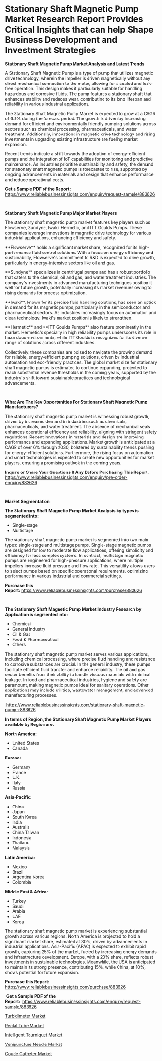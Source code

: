 <p><h1>Stationary Shaft Magnetic Pump Market Research Report Provides Critical Insights that can help Shape Business Development and Investment Strategies</h1></p><p><strong>Stationary Shaft Magnetic Pump Market Analysis and Latest Trends</strong></p>
<p><p>A Stationary Shaft Magnetic Pump is a type of pump that utilizes magnetic drive technology, wherein the impeller is driven magnetically without any direct mechanical connection to the motor, allowing for a sealed and leak-free operation. This design makes it particularly suitable for handling hazardous and corrosive fluids. The pump features a stationary shaft that enhances stability and reduces wear, contributing to its long lifespan and reliability in various industrial applications.</p><p>The Stationary Shaft Magnetic Pump Market is expected to grow at a CAGR of 6.9% during the forecast period. The growth is driven by increasing demand for efficient and environmentally friendly pumping solutions across sectors such as chemical processing, pharmaceuticals, and water treatment. Additionally, innovations in magnetic drive technology and rising investments in upgrading existing infrastructure are fueling market expansion. </p><p>Recent trends indicate a shift towards the adoption of energy-efficient pumps and the integration of IoT capabilities for monitoring and predictive maintenance. As industries prioritize sustainability and safety, the demand for stationary shaft magnetic pumps is forecasted to rise, supported by ongoing advancements in materials and design that enhance performance and reduce operational costs.</p></p>
<p><strong>Get a Sample PDF of the Report:&nbsp;</strong> <a href="https://www.reliablebusinessinsights.com/enquiry/request-sample/883626?utm_campaign=3347&utm_medium=2&utm_source=Github&utm_content=ia&utm_term=11042025&utm_id=stationary-shaft-magnetic-pump">https://www.reliablebusinessinsights.com/enquiry/request-sample/883626</a></p>
<p>&nbsp;</p>
<p><strong>Stationary Shaft Magnetic Pump Major Market Players</strong></p>
<p><p>The stationary shaft magnetic pump market features key players such as Flowserve, Sundyne, Iwaki, Hermetic, and ITT Goulds Pumps. These companies leverage innovations in magnetic drive technology for various industrial applications, enhancing efficiency and safety.</p><p>**Flowserve** holds a significant market share, recognized for its high-performance fluid control solutions. With a focus on energy efficiency and sustainability, Flowserve's commitment to R&D is expected to drive growth, particularly in energy-intensive sectors like oil and gas.</p><p>**Sundyne** specializes in centrifugal pumps and has a robust portfolio that caters to the chemical, oil and gas, and water treatment industries. The company's investments in advanced manufacturing techniques position it well for future growth, potentially increasing its market revenues owing to rising demands for process optimization.</p><p>**Iwaki**, known for its precise fluid handling solutions, has seen an uptick in demand for its magnetic pumps, particularly in the semiconductor and pharmaceutical sectors. As industries increasingly focus on automation and clean technology, Iwaki's market position is likely to strengthen.</p><p>**Hermetic** and **ITT Goulds Pumps** also feature prominently in the market. Hermetic's specialty in high reliability pumps underscores its role in hazardous environments, while ITT Goulds is recognized for its diverse range of solutions across different industries.</p><p>Collectively, these companies are poised to navigate the growing demand for reliable, energy-efficient pumping solutions, driven by industrial automation and eco-friendly practices. The global market size for stationary shaft magnetic pumps is estimated to continue expanding, projected to reach substantial revenue thresholds in the coming years, supported by the industry's shift toward sustainable practices and technological advancements.</p></p>
<p>&nbsp;</p>
<p><strong>What Are The Key Opportunities For Stationary Shaft Magnetic Pump Manufacturers?</strong></p>
<p><p>The stationary shaft magnetic pump market is witnessing robust growth, driven by increased demand in industries such as chemicals, pharmaceuticals, and water treatment. The absence of mechanical seals enhances operational efficiency and reliability, aligning with stringent safety regulations. Recent innovations in materials and design are improving performance and expanding applications. Market growth is anticipated at a CAGR of over 6% through 2030, bolstered by sustainability trends pushing for energy-efficient solutions. Furthermore, the rising focus on automation and smart technologies is expected to create new opportunities for market players, ensuring a promising outlook in the coming years.</p></p>
<p><strong>Inquire or Share Your Questions If Any Before Purchasing This Report:</strong> <a href="https://www.reliablebusinessinsights.com/enquiry/pre-order-enquiry/883626?utm_campaign=3347&utm_medium=2&utm_source=Github&utm_content=ia&utm_term=11042025&utm_id=stationary-shaft-magnetic-pump">https://www.reliablebusinessinsights.com/enquiry/pre-order-enquiry/883626</a></p>
<p>&nbsp;</p>
<p><strong>Market Segmentation</strong></p>
<p><strong>The Stationary Shaft Magnetic Pump Market Analysis by types is segmented into:</strong></p>
<p><ul><li>Single-stage</li><li>Multistage</li></ul></p>
<p><p>The stationary shaft magnetic pump market is segmented into two main types: single-stage and multistage pumps. Single-stage magnetic pumps are designed for low to moderate flow applications, offering simplicity and efficiency for less complex systems. In contrast, multistage magnetic pumps are engineered for high-pressure applications, where multiple impellers increase fluid pressure and flow rate. This versatility allows users to select pumps based on specific operational requirements, optimizing performance in various industrial and commercial settings.</p></p>
<p><strong>Purchase this Report:&nbsp;</strong><a href="https://www.reliablebusinessinsights.com/purchase/883626?utm_campaign=3347&utm_medium=2&utm_source=Github&utm_content=ia&utm_term=11042025&utm_id=stationary-shaft-magnetic-pump">https://www.reliablebusinessinsights.com/purchase/883626</a></p>
<p>&nbsp;</p>
<p><strong>The Stationary Shaft Magnetic Pump Market Industry Research by Application is segmented into:</strong></p>
<p><ul><li>Chemical</li><li>General Industry</li><li>Oil & Gas</li><li>Food & Pharmaceutical</li><li>Others</li></ul></p>
<p><p>The stationary shaft magnetic pump market serves various applications, including chemical processing, where precise fluid handling and resistance to corrosive substances are crucial. In the general industry, these pumps facilitate efficient fluid transfer and enhance reliability. The oil and gas sector benefits from their ability to handle viscous materials with minimal leakage. In food and pharmaceutical industries, hygiene and safety are paramount, making magnetic pumps ideal for sanitary operations. Other applications may include utilities, wastewater management, and advanced manufacturing processes.</p></p>
<p><a href="https://www.reliablebusinessinsights.com/stationary-shaft-magnetic-pump-r883626?utm_campaign=3347&utm_medium=2&utm_source=Github&utm_content=ia&utm_term=11042025&utm_id=stationary-shaft-magnetic-pump">&nbsp;https://www.reliablebusinessinsights.com/stationary-shaft-magnetic-pump-r883626</a></p>
<p><strong>In terms of Region, the Stationary Shaft Magnetic Pump Market Players available by Region are:</strong></p>
<p>
    <p> <strong> North America: </strong>
        <ul>
            <li>United States</li>
            <li>Canada</li>
        </ul>
        </p> 
    <p> <strong> Europe: </strong>
        <ul>
            <li>Germany</li>
            <li>France</li>
            <li>U.K.</li>
            <li>Italy</li>
            <li>Russia</li>
        </ul>
        </p> 
    <p> <strong> Asia-Pacific: </strong>
        <ul>
            <li>China</li>
            <li>Japan</li>
            <li>South Korea</li>
            <li>India</li>
            <li>Australia</li>
            <li>China Taiwan</li>
            <li>Indonesia</li>
            <li>Thailand</li>
            <li>Malaysia</li>
        </ul>
        </p> 
    <p> <strong> Latin America: </strong>
        <ul>
            <li>Mexico</li>
            <li>Brazil</li>
            <li>Argentina Korea</li>
            <li>Colombia</li>
        </ul>
        </p> 
    <p> <strong> Middle East & Africa: </strong>
        <ul>
            <li>Turkey</li>
            <li>Saudi</li>
            <li>Arabia</li>
            <li>UAE</li>
            <li>Korea</li>
        </ul>
    </p>
    </p>
<p><p>The stationary shaft magnetic pump market is experiencing substantial growth across various regions. North America is projected to hold a significant market share, estimated at 30%, driven by advancements in industrial applications. Asia-Pacific (APAC) is expected to exhibit rapid growth, capturing 25% of the market, fueled by increasing energy demands and infrastructure development. Europe, with a 20% share, reflects robust investments in sustainable technologies. Meanwhile, the USA is anticipated to maintain its strong presence, contributing 15%, while China, at 10%, shows potential for future expansion.</p></p>
<p><strong>Purchase this Report: </strong><a href="https://www.reliablebusinessinsights.com/purchase/883626?utm_campaign=3347&utm_medium=2&utm_source=Github&utm_content=ia&utm_term=11042025&utm_id=stationary-shaft-magnetic-pump">https://www.reliablebusinessinsights.com/purchase/883626</a></p>
<p>&nbsp;<strong>Get a Sample PDF of the Report:&nbsp;&nbsp;</strong><a href="https://www.reliablebusinessinsights.com/enquiry/request-sample/883626?utm_campaign=3347&utm_medium=2&utm_source=Github&utm_content=ia&utm_term=11042025&utm_id=stationary-shaft-magnetic-pump">https://www.reliablebusinessinsights.com/enquiry/request-sample/883626</a></p>
<p><strong></strong></p>
<p><p><a href="https://github.com/luerabollevc/Market-Research-Report-List-1/blob/main/turbidimeter-market.md?utm_campaign=3347&utm_medium=2&utm_source=Github&utm_content=ia&utm_term=11042025&utm_id=stationary-shaft-magnetic-pump">Turbidimeter Market</a></p><p><a href="https://www.linkedin.com/pulse/regional-segment-trends-rectal-tube-market-2025-2032-forecasting-elw7e?utm_campaign=3347&utm_medium=2&utm_source=Github&utm_content=ia&utm_term=11042025&utm_id=stationary-shaft-magnetic-pump">Rectal Tube Market</a></p><p><a href="https://www.linkedin.com/pulse/intelligent-tourniquet-market-innovations-trends-comprehensive-8waae?utm_campaign=3347&utm_medium=2&utm_source=Github&utm_content=ia&utm_term=11042025&utm_id=stationary-shaft-magnetic-pump">Intelligent Tourniquet Market</a></p><p><a href="https://www.linkedin.com/pulse/venipuncture-needle-market-size-share-analysis-projecting-r8qie?utm_campaign=3347&utm_medium=2&utm_source=Github&utm_content=ia&utm_term=11042025&utm_id=stationary-shaft-magnetic-pump">Venipuncture Needle Market</a></p><p><a href="https://www.linkedin.com/pulse/study-forecastingthe-globalcoude-catheter-market-growingat-85jse?utm_campaign=3347&utm_medium=2&utm_source=Github&utm_content=ia&utm_term=11042025&utm_id=stationary-shaft-magnetic-pump">Coude Catheter Market</a></p></p>